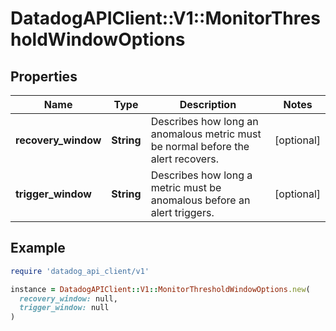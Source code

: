 # DatadogAPIClient::V1::MonitorThresholdWindowOptions

## Properties

| Name                | Type       | Description                                                                      | Notes      |
| ------------------- | ---------- | -------------------------------------------------------------------------------- | ---------- |
| **recovery_window** | **String** | Describes how long an anomalous metric must be normal before the alert recovers. | [optional] |
| **trigger_window**  | **String** | Describes how long a metric must be anomalous before an alert triggers.          | [optional] |

## Example

```ruby
require 'datadog_api_client/v1'

instance = DatadogAPIClient::V1::MonitorThresholdWindowOptions.new(
  recovery_window: null,
  trigger_window: null
)
```
